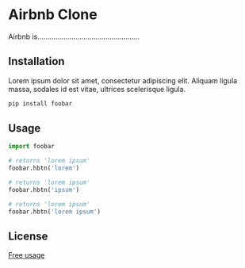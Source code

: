 # Airbnb Clone

Airbnb is...................................................

## Installation

Lorem ipsum dolor sit amet, consectetur adipiscing elit. Aliquam ligula massa, sodales id est vitae, ultrices scelerisque ligula.

```bash
pip install foobar
```

## Usage

```python
import foobar

# returns 'lorem ipsum'
foobar.hbtn('lorem')

# returns 'lorem ipsum'
foobar.hbtn('ipsum')

# returns 'lorem ipsum'
foobar.hbtn('lorem ipsum')
```


## License

[Free usage](https://github.com/IsmaelMolina-code/holbertonschool-AirBnB_clone)
